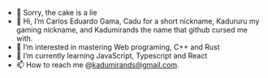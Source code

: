- 🎂 Sorry, the cake is a lie
- 👋 Hi, I’m Carlos Eduardo Gama, Cadu for a short nickname, Kadururu my gaming nickname, and Kadumirands the name that github cursed me with.
- 👀 I’m interested in mastering Web programing, C++ and Rust
- 🌱 I’m currently learning JavaScript, Typescript and React
- 📫 How to reach me @kadumirands@gmail.com.
